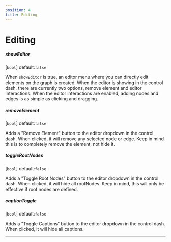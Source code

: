 ```yaml
---
position: 4
title: Editing
---
```


# Editing

<p></p>

##### showEditor

[`bool`] default:`false` 

When `showEditor` is true, an editor menu where you can directly edit elements on the graph is created. When the editor is showing in the control dash, there are currently two options, remove element and editor interactions. When the editor interactions are enabled, adding nodes and edges is as simple as clicking and dragging.

##### removeElement 

[`bool`] default:`false` 

Adds a "Remove Element" button to the editor dropdown in the control dash.  When clicked, it will remove any selected node or edge.  Keep in mind this is to completely remove the element, not hide it.

##### toggleRootNodes
[`bool`] default:`false`

Adds a "Toggle Root Nodes" button to the editor dropdown in the control dash.  When clicked, it will hide all rootNodes.  Keep in mind, this will only be effective if root nodes are defined.


##### captionToggle
[`bool`] default:`false`

Adds a "Toggle Captions" button to the editor dropdown in the control dash.  When clicked, it will hide all captions.

______
